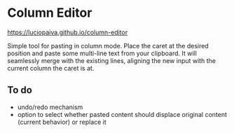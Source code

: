 # Column Editor

https://luciopaiva.github.io/column-editor

Simple tool for pasting in column mode. Place the caret at the desired position and paste some multi-line text from your clipboard. It will seamlessly merge with the existing lines, aligning the new input with the current column the caret is at.

## To do

- undo/redo mechanism
- option to select whether pasted content should displace original content (current behavior) or replace it
